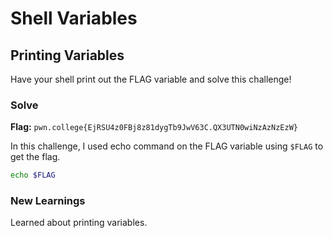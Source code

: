 # Shell Variables

## Printing Variables
Have your shell print out the FLAG variable and solve this challenge!

### Solve
**Flag:** `pwn.college{EjRSU4z0FBj8z81dygTb9JwV63C.QX3UTN0wiNzAzNzEzW}`

In this challenge, I used echo command on the FLAG variable using ```$FLAG``` to get the flag.

```bash
echo $FLAG
```

### New Learnings
Learned about printing variables.
